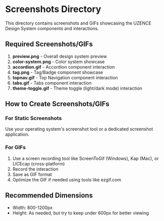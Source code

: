 # Screenshots Directory

This directory contains screenshots and GIFs showcasing the UZENCE Design System components and interactions.

## Required Screenshots/GIFs

1. **preview.png** - Overall design system preview
2. **color-system.png** - Color system showcase
3. **accordion.gif** - Accordion component interaction
4. **tag.png** - Tag/Badge component showcase
5. **topnav.gif** - Top Navigation component interaction
6. **tabs.gif** - Tabs component interaction
7. **theme-toggle.gif** - Theme toggle (light/dark mode) interaction

## How to Create Screenshots/GIFs

### For Static Screenshots
Use your operating system's screenshot tool or a dedicated screenshot application.

### For GIFs
1. Use a screen recording tool like ScreenToGif (Windows), Kap (Mac), or LICEcap (cross-platform)
2. Record the interaction
3. Save as GIF format
4. Optimize the GIF if needed using tools like ezgif.com

## Recommended Dimensions
- Width: 800-1200px
- Height: As needed, but try to keep under 600px for better viewing
